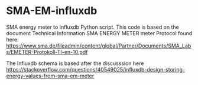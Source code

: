 # SMA-EM-influxdb
SMA energy meter to Influxdb Python script. 
This code is based on the document Technical Information SMA ENERGY METER meter Protocol found here:
https://www.sma.de/fileadmin/content/global/Partner/Documents/SMA_Labs/EMETER-Protokoll-TI-en-10.pdf

The Influxdb schema is based after the discusssion here https://stackoverflow.com/questions/40549025/influxdb-design-storing-energy-values-from-sma-em-meter 


